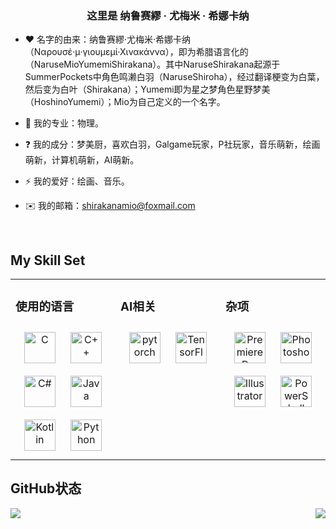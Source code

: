 ### <div align="center">这里是 纳鲁赛繆 · 尤梅米 · 希娜卡纳</div>  
  

- ❤️ 名字的由来：纳鲁赛繆·尤梅米·希娜卡纳（Ναρουσέ·μ·γιουμεμί·Χινακάννα），即为希腊语言化的（NaruseMioYumemiShirakana）。其中NaruseShirakana起源于SummerPockets中角色鸣濑白羽（NaruseShiroha），经过翻译梗变为白葉，然后变为白叶（Shirakana）；Yumemi即为星之梦角色星野梦美（HoshinoYumemi）；Mio为自己定义的一个名字。  
  

- 📖 我的专业：物理。  
  

- ❓ 我的成分：梦美厨，喜欢白羽，Galgame玩家，P社玩家，音乐萌新，绘画萌新，计算机萌新，AI萌新。  
  

- ⚡ 我的爱好：绘画、音乐。  
  

- ✉️ 我的邮箱：shirakanamio@foxmail.com  
  

<br/>  


## My Skill Set  
<table><tr><td valign="top" width="33%">



### 使用的语言  
<div align="center">  
<a href="https://www.cprogramming.com/" target="_blank"><img style="margin: 10px" src="https://profilinator.rishav.dev/skills-assets/c-original.svg" alt="C" height="50" /></a>  
<a href="https://www.cplusplus.com/" target="_blank"><img style="margin: 10px" src="https://profilinator.rishav.dev/skills-assets/cplusplus-original.svg" alt="C++" height="50" /></a>  
<a href="https://docs.microsoft.com/en-us/dotnet/csharp/" target="_blank"><img style="margin: 10px" src="https://profilinator.rishav.dev/skills-assets/csharp-original.svg" alt="C#" height="50" /></a>  
<a href="https://www.java.com/" target="_blank"><img style="margin: 10px" src="https://profilinator.rishav.dev/skills-assets/java-original-wordmark.svg" alt="Java" height="50" /></a>  
<a href="https://kotlinlang.org/" target="_blank"><img style="margin: 10px" src="https://profilinator.rishav.dev/skills-assets/kotlinlang-icon.svg" alt="Kotlin" height="50" /></a>  
<a href="https://www.python.org/" target="_blank"><img style="margin: 10px" src="https://profilinator.rishav.dev/skills-assets/python-original.svg" alt="Python" height="50" /></a>  
</div>

</td><td valign="top" width="33%">



### AI相关  
<div align="center">  
<a href="https://pytorch.org/" target="_blank"><img style="margin: 10px" src="https://profilinator.rishav.dev/skills-assets/pytorch-icon.svg" alt="pytorch" height="50" /></a>  
<a href="https://www.tensorflow.org/" target="_blank"><img style="margin: 10px" src="https://profilinator.rishav.dev/skills-assets/tensorflow-icon.svg" alt="TensorFlow" height="50" /></a>  
</div>

</td><td valign="top" width="33%">



### 杂项  
<div align="center">  
<a href="https://www.adobe.com/in/products/premiere.html" target="_blank"><img style="margin: 10px" src="https://profilinator.rishav.dev/skills-assets/adobepremierepro.png" alt="Premiere Pro" height="50" /></a>  
<a href="https://www.adobe.com/in/products/photoshop.html" target="_blank"><img style="margin: 10px" src="https://profilinator.rishav.dev/skills-assets/photoshop-plain.svg" alt="Photoshop" height="50" /></a>  
<a href="https://www.adobe.com/in/products/illustrator.html" target="_blank"><img style="margin: 10px" src="https://profilinator.rishav.dev/skills-assets/adobe_illustrator-icon.svg" alt="Illustrator" height="50" /></a>  
<a href="https://docs.microsoft.com/en-us/powershell/" target="_blank"><img style="margin: 10px" src="https://profilinator.rishav.dev/skills-assets/powershell.png" alt="PowerShell" height="50" /></a>  
</div>

</td></tr></table>  


## GitHub状态 


<img src="https://github-readme-stats.vercel.app/api?username=NaruseMioShirakana&show_icons=true&count_private=true&hide_border=true" align="right"/>

<img src="https://github-readme-stats.vercel.app/api/top-langs/?username=NaruseMioShirakana&hide_border=true&layout=compact" align="left" />  

